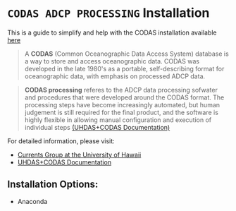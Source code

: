 # ``CODAS ADCP PROCESSING`` Installation

This is a guide to simplify and help with the CODAS installation available [here](https://currents.soest.hawaii.edu/docs/adcp_doc/codas_setup/index.html)


>A **CODAS** (Common Oceanographic Data Access System) database is a way to store and access oceanographic data. CODAS was developed in the late 1980's as a portable, self-describing format for oceanographic data, with emphasis on processed ADCP data.

>**CODAS processing** referes to the ADCP data processing sofwater and procedures that were developed around the CODAS format. The processing steps have become increasingly automated, but human judgement is still required for the final product, and the software is highly flexible in allowing manual configuration and execution of individual steps [(UHDAS+CODAS Documentation)](https://currents.soest.hawaii.edu/docs/adcp_doc/)





For detailed  information, please visit:
- [Currents Group at the University of Hawaii](https://currents.soest.hawaii.edu/home/)
- [UHDAS+CODAS Documentation](https://currents.soest.hawaii.edu/docs/adcp_doc/)



## Installation Options:
- Anaconda

